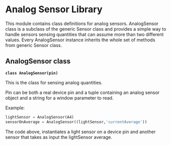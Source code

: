 <!-- _analogSensor -->
<!-- module: analogSensor -->
# Analog Sensor Library

This module contains class definitions for analog sensors. AnalogSensor class is a subclass of the generic Sensor class and provides a simple way to handle sensors sensing quantities that can assume more than two different values. Every AnalogSensor instance inherits the whole set of methods from generic Sensor class.

## AnalogSensor class


**`class AnalogSensor(pin)`**

This is the class for sensing analog quantities.

Pin can be both a real device pin and a tuple containing an analog sensor object and a string for a window parameter to read.

Example:

```py
lightSensor = AnalogSensor(A4)
sensorOnAverage = AnalogSensor((lightSensor,'currentAverage'))
```

The code above, instantiates a light sensor on a device pin and another sensor that takes as input the lightSensor average.
